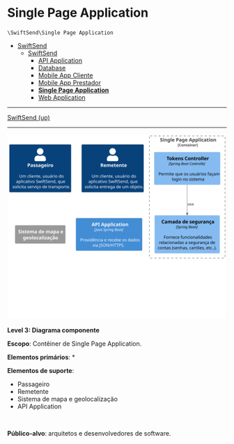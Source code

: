 # Single Page Application

`\SwiftSend\Single Page Application`

* [SwiftSend](../../README.md)
  * [SwiftSend](../../SwiftSend/README.md)
    * [API Application](../../SwiftSend/API%20Application/README.md)
    * [Database](../../SwiftSend/Database/README.md)
    * [Mobile App Cliente](../../SwiftSend/Mobile%20App%20Cliente/README.md)
    * [Mobile App Prestador](../../SwiftSend/Mobile%20App%20Prestador/README.md)
    * [**Single Page Application**](../../SwiftSend/Single%20Page%20Application/README.md)
    * [Web Application](../../SwiftSend/Web%20Application/README.md)

---

[SwiftSend (up)](../../SwiftSend/README.md)

---

![diagram](container.svg)

**Level 3: Diagrama componente**

**Escopo**: Contêiner de Single Page Application.

**Elementos primários**:
* 
<br>

**Elementos de suporte**:
* Passageiro
* Remetente
* Sistema de mapa e geolocalização
* API Application
<br>

**Público-alvo**: arquitetos e desenvolvedores de software.